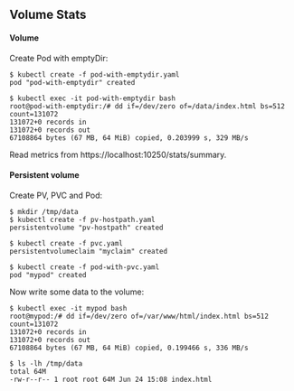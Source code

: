 ## Volume Stats

#### Volume

Create Pod with emptyDir:

```
$ kubectl create -f pod-with-emptydir.yaml
pod "pod-with-emptydir" created

$ kubectl exec -it pod-with-emptydir bash
root@pod-with-emptydir:/# dd if=/dev/zero of=/data/index.html bs=512 count=131072
131072+0 records in
131072+0 records out
67108864 bytes (67 MB, 64 MiB) copied, 0.203999 s, 329 MB/s
```

Read metrics from https://localhost:10250/stats/summary.

#### Persistent volume

Create PV, PVC and Pod:

```
$ mkdir /tmp/data
$ kubectl create -f pv-hostpath.yaml
persistentvolume "pv-hostpath" created

$ kubectl create -f pvc.yaml
persistentvolumeclaim "myclaim" created

$ kubectl create -f pod-with-pvc.yaml
pod "mypod" created
```

Now write some data to the volume:

```
$ kubectl exec -it mypod bash
root@mypod:/# dd if=/dev/zero of=/var/www/html/index.html bs=512 count=131072
131072+0 records in
131072+0 records out
67108864 bytes (67 MB, 64 MiB) copied, 0.199466 s, 336 MB/s

$ ls -lh /tmp/data
total 64M
-rw-r--r-- 1 root root 64M Jun 24 15:08 index.html
```

